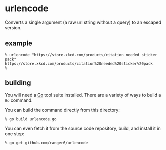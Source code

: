 # urlencode

Converts a single argument (a raw url string without a query) to an escaped version.

## example

```
% urlencode "https://store.xkcd.com/products/citation needed sticker pack"
https://store.xkcd.com/products/citation%20needed%20sticker%20pack
%
```

## building

You will need a [Go](https://golang.org/) tool suite installed.  There are a variety of ways to build a `Go` command.

You can build the command directly from this directory:
```
% go build urlencode.go
```

You can even fetch it from the source code repository, build, and install it in one step:
```
% go get github.com/ranger6/urlencode
```

